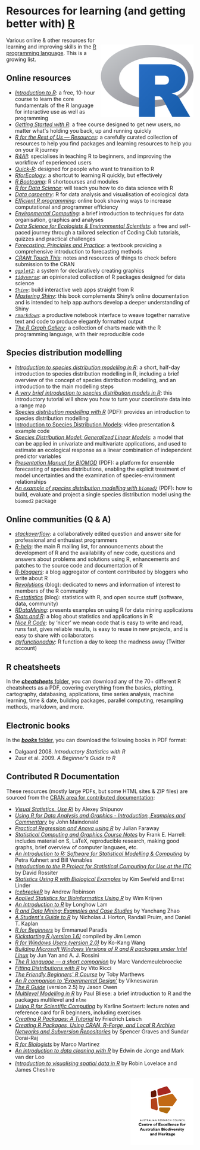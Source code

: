 # Resources for learning (and getting better with) <a href="https://cran.r-project.org">R</a>

<a href="https://cran.r-project.org"><img align="right" src="R_logo.png" alt="R" width="250" style="margin-top: 20px"></a>

Various online & other resources for learning and improving skills in the <a href="https://cran.r-project.org">R programming language</a>. This is a growing list.

## Online resources
- <em><a href="https://www.udemy.com/course/introduction-to-r/">Introduction to R</a></em>: a free, 10-hour course to learn the core fundamentals of the R language for interactive use as well as programming
- <em><a href="https://rfortherestofus.com/courses/getting-started/">Getting Started with R</a></em>: a free course designed to get new users, no matter what's holding you back, up and running quickly
- <em><a href="https://rfortherestofus.com/resources/">R for the Rest of Us — Resources</a></em>: a carefully curated collection of resources to help you find packages and learning resources to help you on your R journey
- <em><a href="http://r4all.org">R4All</a></em>: specialises in teaching R to beginners, and improving the workflow of experienced users
- <em><a href="https://www.statmethods.net/">Quick-R</a></em>: designed for people who want to transition to R
- <em><a href="https://www.rforecology.com">RforEcology</a></em>: a shortcut to learning R quickly, but effectively
- <em><a href="https://www.jaredknowles.com/r-bootcamp/">R Bootcamp</a></em>: R shortcourses and modules 
- <em><a href="https://r4ds.had.co.nz/">R for Data Science</a></em>: will teach you how to do data science with R
- <em><a href="https://github.com/CABAH/R-ecology-lesson">Data carpentry</a></em>: R for data analysis and visualisation of ecological data
- <em><a href="https://csgillespie.github.io/efficientR/">Efficient R programming</a></em>: online book showing ways to increase computational and programmer efficiency
- <em><a href="http://environmentalcomputing.net">Environmental Computing</a></em>: a brief introduction to techniques for data organisation, graphics and analyses
- <em><a href="https://ourcodingclub.github.io/course.html">Data Science for Ecologists & Environmental Scientists</a></em>: a free and self-paced journey through a tailored selection of Coding Club tutorials, quizzes and practical challenges
- <em><a href="https://otexts.com/fpp3/">Forecasting: Principles and Practice</a></em>: a textbook providing a comprehensive introduction to forecasting methods
- <em><a href="https://github.com/johnmackintosh/CRANt-touch-this">CRANt Touch This</a></em>: notes and resources of things to check before submission to the CRAN
- <em><a href="https://ggplot2.tidyverse.org"><code>ggplot2</code></a></em>: a system for declaratively creating graphics
- <em><a href="https://www.tidyverse.org"><code>tidyverse</code></a></em>: an opinionated collection of R packages designed for data science
- <em><a href="https://shiny.rstudio.com"><code>Shiny</code></a></em>: build interactive web apps straight from R
- <em><a href="https://hadley.github.io/mastering-shiny/">Mastering Shiny</a></em>: this book complements Shiny’s online documentation and is intended to help app authors develop a deeper understanding of Shiny
- <em><a href="https://rmarkdown.rstudio.com"><code>rmarkdown</code></a></em>: a productive notebook interface to weave together narrative text and code to produce elegantly formatted output
- <em><a href="https://r-graph-gallery.com">The R Graph Gallery</a></em>: a collection of charts made with the R programming language, with their reproducible code

## Species distribution modelling
- <em><a href="https://damariszurell.github.io/SDM-Intro/">Introduction to species distribution modelling in R</a></em>: a short, half-day introduction to species distribution modelling in R, including a brief overview of the concept of species distribution modelling, and an introduction to the main modelling steps
- <em><a href="https://jcoliver.github.io/learn-r/011-species-distribution-models.html">A very brief introduction to species distribution models in R</a></em>: this introductory tutorial will show you how to turn your coordinate data into a range map
- <em><a href="https://mran.microsoft.com/snapshot/2017-02-04/web/packages/dismo/vignettes/sdm.pdf">Species distribution modelling with R</a></em> (PDF): provides an introduction to species distribution modelling
- <a href="http://www.r-gators.com/2018/01/24/introduction-to-species-distribution-models/">Introduction to Species Distribution Models</a></em>: video presentation & example code
- <em><a href="http://spatialecology.weebly.com/r-code--data/category/sdm-glm">Species Distribution Model: Generalized Linear Models</a></em>: a model that can be applied in univariate and multivariate applications, and used to estimate an ecological response as a linear combination of independent predictor variables
- <em><a href="https://r-forge.r-project.org/scm/viewvc.php/*checkout*/pkg/inst/doc/Biomod_Presentation_Manual.pdf?revision=218&root=biomod&pathrev=218">Presentation Manual for BIOMOD</a></em> (PDF): a platform for ensemble forecasting of species distributions, enabling the explicit treatment of model uncertainties and the examination of species-environment relationships
- <em><a href="https://r-forge.r-project.org/scm/viewvc.php/*checkout*/pkg/biomod2/inst/doc/Simple_species_modelling.pdf?root=biomod">An example of species distribution modelling with <code>biomod2</code></a></em> (PDF): how to build, evaluate and project a single species distribution model using the <code>biomod2</code> package

## Online communities (Q & A)
- <em><a href="https://stackoverflow.com">stackoverflow</a></em>: a collaboratively edited question and answer site for professional and enthusiast programmers
- <em><a href="https://stat.ethz.ch/mailman/listinfo/r-help">R-help</a></em>: the main R mailing list, for announcements about the development of R and the availability of new code, questions and answers about problems and solutions using R, enhancements and patches to the source code and documentation of R
- <em><a href="https://www.r-bloggers.com/">R-bloggers</a></em>: a blog aggregator of content contributed by bloggers who write about R
- <em><a href="https://blog.revolutionanalytics.com">Revolutions</a></em> (blog): dedicated to news and information of interest to members of the R community
- <em><a href="https://www.r-statistics.com/">R-statistics</a></em> (blog): statistics with R, and open source stuff (software, data, community)
- <em><a href="https://rdatamining.wordpress.com">RDataMining</a></em>: presents examples on using R for data mining applications 
- <em><a href="https://statsandr.com">Stats and R</a></em>: a blog about statistics and applications in R
- <em><a href="https://nicercode.github.io/">Nice R Code</a></em>: by ‘nicer’ we mean code that is easy to write and read, runs fast, gives reliable results, is easy to reuse in new projects, and is easy to share with collaborators
- <em><a href="https://twitter.com/rfunctionaday">@rfunctionaday</a></em>: R function a day to keep the madness away (Twitter account)

## R cheatsheets
In the <a href="https://github.com/CABAH/learningRresources/tree/main/cheatsheets"><strong><em>cheatsheets</em></strong> folder</a>, you can download any of the 70+ different R cheatsheets as a PDF, covering everything from the basics, plotting, cartography, databasing, applications, time series analysis, machine learning, time & date, building packages, parallel computing, resampling methods, markdown, and more.

## Electronic books
In the <a href="https://github.com/CABAH/learningRresources/tree/main/books"><strong><em>books</em></strong> folder</a>, you can download the following books in PDF format:
- Dalgaard 2008. <em>Introductory Statistics with R</em>
- Zuur et al. 2009. <em>A Beginner's Guide to R</em>

## Contributed R Documentation
These resources (mostly large PDFs, but some HTML sites & ZIP files) are sourced from the <a href="https://cran.r-project.org/other-docs.html">CRAN area for contributed documentation</a>:

- <a href="https://cran.r-project.org/doc/contrib/Shipunov-visual_statistics.pdf"><em>Visual Statistics. Use R!</em></a> by Alexey Shipunov
- <a href="https://cran.r-project.org/doc/contrib/usingR.pdf"><em>Using R for Data Analysis and Graphics - Introduction, Examples and Commentary</em><a/> by John Maindonald
- <a href="https://cran.r-project.org/doc/contrib/Faraway-PRA.pdf"><em>Practical Regression and Anova using R</em></a> by Julian Faraway
- <a href="https://cran.r-project.org/doc/contrib/Harrell-statcomp-notes.pdf"><em>Statistical Computing and Graphics Course Notes</em></a> by Frank E. Harrell: includes material on S, LaTeX, reproducible research, making good graphs, brief overview of computer languaes, etc.
- <a href="https://cran.r-project.org/doc/contrib/Harrell-statcomp-notes.pdf"><em>An Introduction to R: Software for Statistical Modelling & Computing</em></a> by Petra Kuhnert and Bill Venables
- <a href="https://cran.r-project.org/doc/contrib/Rossiter-RIntro-ITC.pdf"><em>Introduction to the R Project for Statistical Computing for Use at the ITC</em></a> by David Rossiter
- <a href="https://cran.r-project.org/doc/contrib/Seefeld_StatsRBio.pdf"><em>Statistics Using R with Biological Examples</em></a> by Kim Seefeld and Ernst Linder
- <a href="https://cran.r-project.org/doc/contrib/Robinson-icebreaker.pdf"><em>IcebreakeR</em></a> by Andrew Robinson
- <a href="https://cran.r-project.org/doc/contrib/Krijnen-IntroBioInfStatistics.pdf"><em>Applied Statistics for Bioinformatics Using R</em></a> by Wim Krijnen
- <a href="https://cran.r-project.org/doc/contrib/Lam-IntroductionToR_LHL.pdf"><em>An Introduction to R</em></a> by Longhow Lam
- <a href="https://cran.r-project.org/doc/contrib/Zhao_R_and_data_mining.pdf"><em>R and Data Mining: Examples and Case Studies</em></a> by Yanchang Zhao
- <a href="https://cran.r-project.org/doc/contrib/Horton+Pruim+Kaplan_MOSAIC-StudentGuide.pdf"><em>A Student's Guide to R</em></a> by Nicholas J. Horton, Randall Pruim, and Daniel T. Kaplan
- <a href="https://cran.r-project.org/doc/contrib/Paradis-rdebuts_en.pdf"><em>R for Beginners</em></a> by Emmanuel Paradis
- <a href="https://cran.r-project.org/doc/contrib/Lemon-kickstart/index.html"><em>Kickstarting R (version 1.6)</em></a> compiled by Jim Lemon
- <a href="https://cran.r-project.org/doc/contrib/Wang-WinBook.pdf"><em>R for Windows Users (version 2.0)</em></a> by Ko-Kang Wang
- <a href="https://cran.r-project.org/doc/contrib/cross-build.pdf"><em>Building Microsoft Windows Versions of R and R packages under Intel Linux</em></a> by Jun Yan and A. J. Rossini
- <a href="https://cran.r-project.org/doc/contrib/R_language.pdf"><em>The R language — a short companion</em></a> by Marc Vandemeulebroecke
- <a href="https://cran.r-project.org/doc/contrib/Ricci-distributions-en.pdf"><em>Fitting Distributions with R</em></a> by Vito Ricci
- <a href="https://cran.r-project.org/doc/contrib/Marthews-BeginnersRcourse.zip"><em>The Friendly Beginners' R Course</em></a> by Toby Marthews
- <a href="https://cran.r-project.org/doc/contrib/Vikneswaran-ED_companion.pdf"><em>An R companion to ‘Experimental Design’</em></a> by Vikneswaran
- <a href="https://cran.r-project.org/doc/contrib/Owen-TheRGuide.pdf"><em>The R Guide</em></a> (version 2.5) by Jason Owen
- <a href="https://cran.r-project.org/doc/contrib/Bliese_Multilevel.pdf"><em>Multilevel Modelling in R</em></a> by Paul Bliese: a brief introduction to R and the packages multilevel and <code>nlme</code>
- <a href="https://cran.r-project.org/doc/contrib/Soetaert_Scientificcomputing.zip"><em>Using R for Scientific Computing</em></a> by Karline Soetaert: lecture notes and reference card for R beginners, including exercises
- <a href="https://cran.r-project.org/doc/contrib/Leisch-CreatingPackages.pdf"><em>Creating R Packages: A Tutorial</em></a> by Friedrich Leisch
- <a href="https://cran.r-project.org/doc/contrib/Graves+DoraiRaj-RPackageDevelopment.pdf"><em>Creating R Packages, Using CRAN, R-Forge, and Local R Archive Networks and Subversion Repositories</em></a> by Spencer Graves and Sundar Dorai-Raj
- <a href="https://cran.r-project.org/doc/contrib/Martinez-RforBiologistv1.1.pdf"><em>R for Biologists</em></a> by Marco Martinez
- <a href="https://cran.r-project.org/doc/contrib/de_Jonge+van_der_Loo-Introduction_to_data_cleaning_with_R.pdf"><em>An introduction to data cleaning with R</em></a> by Edwin de Jonge and Mark van der Loo
- <a href="https://cran.r-project.org/doc/contrib/intro-spatial-rl.pdf"><em>Introduction to visualising spatial data in R</em></a> by Robin Lovelace and James Cheshire
  
[<img src="CabahFCP.jpg" alt="Centre of Excellence for Australian Biodiversity and Heritage" width="170" align="right" />](http://EpicAustralia.org.au)

